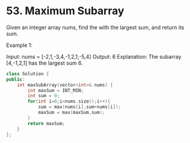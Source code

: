 # 53. Maximum Subarray

Given an integer array nums, find the with the largest sum, and return its sum.


Example 1:

Input: nums = [-2,1,-3,4,-1,2,1,-5,4]
Output: 6
Explanation: The subarray [4,-1,2,1] has the largest sum 6.

```cpp
class Solution {
public:
    int maxSubArray(vector<int>& nums) {
        int maxSum = INT_MIN;
        int sum = 0;
        for(int i=0;i<nums.size();i++){
            sum = max(nums[i],sum+nums[i]);
            maxSum = max(maxSum,sum);
        }
        return maxSum;
    }
};
```